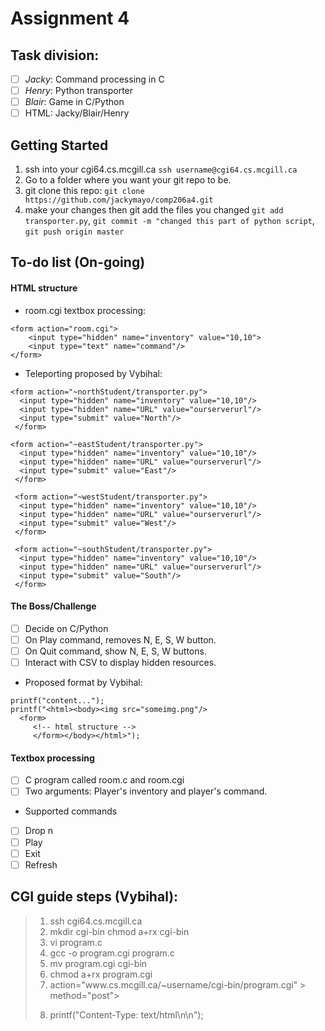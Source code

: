 # Assignment 4 

## Task division:
- [ ] *Jacky*: Command processing in C
- [ ] *Henry*: Python transporter
- [ ] *Blair*: Game in C/Python
- [ ] HTML: Jacky/Blair/Henry 
## Getting Started

1. ssh into your cgi64.cs.mcgill.ca `ssh username@cgi64.cs.mcgill.ca`
2. Go to a folder where you want your git repo to be.
3. git clone this repo: `git clone https://github.com/jackymayo/comp206a4.git`
4. make your changes then git add the files you changed `git add transporter.py`, `git commit -m "changed this part of python script`, `git push origin master`

## To-do list (On-going)

#### HTML structure
* room.cgi textbox processing:
~~~~~
<form action="room.cgi">
    <input type="hidden" name="inventory" value="10,10">
    <input type="text" name="command"/>
</form>
~~~~~
* Teleporting proposed by Vybihal:
~~~~~~
<form action="~northStudent/transporter.py">
  <input type="hidden" name="inventory" value="10,10"/>
  <input type="hidden" name="URL" value="ourserverurl"/>
  <input type="submit" value="North"/>
 </form>
 
<form action="~eastStudent/transporter.py">
  <input type="hidden" name="inventory" value="10,10"/>
  <input type="hidden" name="URL" value="ourserverurl"/>
  <input type="submit" value="East"/>
 </form>
 
 <form action="~westStudent/transporter.py">
  <input type="hidden" name="inventory" value="10,10"/>
  <input type="hidden" name="URL" value="ourserverurl"/>
  <input type="submit" value="West"/>
 </form>
 
 <form action="~southStudent/transporter.py">
  <input type="hidden" name="inventory" value="10,10"/>
  <input type="hidden" name="URL" value="ourserverurl"/>
  <input type="submit" value="South"/>
 </form>
 ~~~~~~~
 
#### The Boss/Challenge
- [ ] Decide on C/Python
- [ ] On Play command, removes N, E, S, W button.
- [ ] On Quit command, show N, E, S, W buttons.
- [ ] Interact with CSV to display hidden resources.
* Proposed format by Vybihal: 
~~~~~
printf("content...");
printf("<html><body><img src="someimg.png"/> 
  <form>
     <!-- html structure -->
     </form></body></html>");
~~~~~
#### Textbox processing
- [ ] C program called room.c and room.cgi
- [ ] Two arguments: Player's inventory and player's command.
* Supported commands
- [ ] Drop n
- [ ] Play
- [ ] Exit
- [ ] Refresh

## CGI guide steps (Vybihal):  
> 1. ssh cgi64.cs.mcgill.ca
> 2. mkdir cgi-bin
>     chmod a+rx cgi-bin
> 3. vi program.c
> 4. gcc -o program.cgi program.c
> 5. mv program.cgi cgi-bin
> 6. chmod a+rx program.cgi
> 7. <form > action="www.cs.mcgill.ca/~username/cgi-bin/program.cgi" > method="post">
> 8. printf("Content-Type: text/html\n\n");
